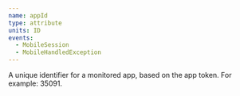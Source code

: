 ```yaml
---
name: appId
type: attribute
units: ID
events:
  - MobileSession
  - MobileHandledException
---
```


A unique identifier for a monitored app, based on the app token. For example: 35091.